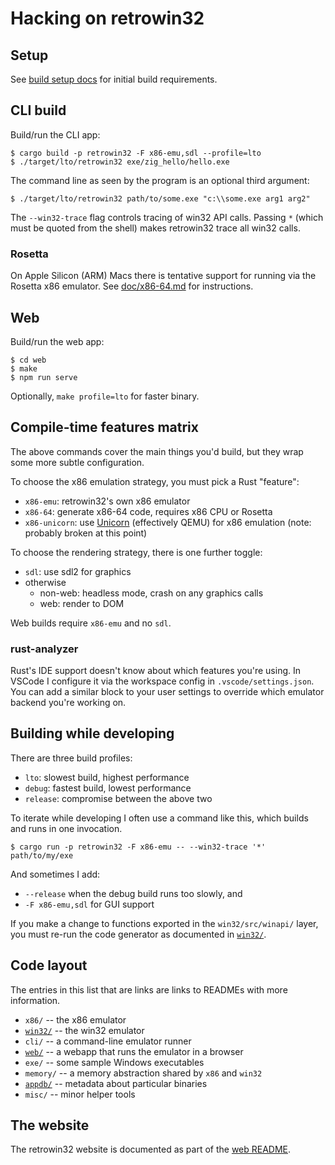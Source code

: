 # Hacking on retrowin32

## Setup

See [build setup docs](doc/build_setup.md) for initial build requirements.

## CLI build

Build/run the CLI app:

```
$ cargo build -p retrowin32 -F x86-emu,sdl --profile=lto
$ ./target/lto/retrowin32 exe/zig_hello/hello.exe
```

The command line as seen by the program is an optional third argument:

```
$ ./target/lto/retrowin32 path/to/some.exe "c:\\some.exe arg1 arg2"
```

The `--win32-trace` flag controls tracing of win32 API calls. Passing `*` (which
must be quoted from the shell) makes retrowin32 trace all win32 calls.

### Rosetta

On Apple Silicon (ARM) Macs there is tentative support for running via the
Rosetta x86 emulator. See [doc/x86-64.md](doc/x86-64.md) for instructions.

## Web

Build/run the web app:

```
$ cd web
$ make
$ npm run serve
```

Optionally, `make profile=lto` for faster binary.

## Compile-time features matrix

The above commands cover the main things you'd build, but they wrap some more
subtle configuration.

To choose the x86 emulation strategy, you must pick a Rust "feature":

- `x86-emu`: retrowin32's own x86 emulator
- `x86-64`: generate x86-64 code, requires x86 CPU or Rosetta
- `x86-unicorn`: use [Unicorn](https://www.unicorn-engine.org/) (effectively
  QEMU) for x86 emulation (note: probably broken at this point)

To choose the rendering strategy, there is one further toggle:

- `sdl`: use sdl2 for graphics
- otherwise
  - non-web: headless mode, crash on any graphics calls
  - web: render to DOM

Web builds require `x86-emu` and no `sdl`.

### rust-analyzer

Rust's IDE support doesn't know about which features you're using. In VSCode I
configure it via the workspace config in `.vscode/settings.json`. You can add a
similar block to your user settings to override which emulator backend you're
working on.

## Building while developing

There are three build profiles:

- `lto`: slowest build, highest performance
- `debug`: fastest build, lowest performance
- `release`: compromise between the above two

To iterate while developing I often use a command like this, which builds and
runs in one invocation.

```
$ cargo run -p retrowin32 -F x86-emu -- --win32-trace '*' path/to/my/exe
```

And sometimes I add:

- `--release` when the debug build runs too slowly, and
- `-F x86-emu,sdl` for GUI support

If you make a change to functions exported in the `win32/src/winapi/` layer, you
must re-run the code generator as documented in [`win32/`](win32/).

## Code layout

The entries in this list that are links are links to READMEs with more
information.

- `x86/` -- the x86 emulator
- [`win32/`](win32/) -- the win32 emulator
- `cli/` -- a command-line emulator runner
- [`web/`](web/) -- a webapp that runs the emulator in a browser
- `exe/` -- some sample Windows executables
- `memory/` -- a memory abstraction shared by `x86` and `win32`
- [`appdb/`](appdb/) -- metadata about particular binaries
- `misc/` -- minor helper tools

## The website

The retrowin32 website is documented as part of the [web README](web/README.md).
